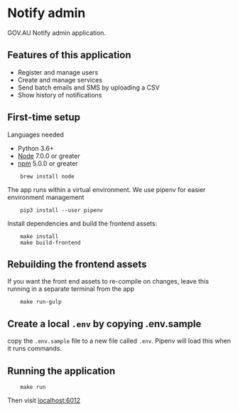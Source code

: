 # Notify admin

GOV.AU Notify admin application.

## Features of this application

- Register and manage users
- Create and manage services
- Send batch emails and SMS by uploading a CSV
- Show history of notifications

## First-time setup

Languages needed

- Python 3.6+
- [Node](https://nodejs.org/) 7.0.0 or greater
- [npm](https://www.npmjs.com/) 5.0.0 or greater

```shell
    brew install node
```

The app runs within a virtual environment. We use pipenv for easier environment
management

```shell
    pip3 install --user pipenv
```

Install dependencies and build the frontend assets:

```shell
    make install
    make build-frontend
```

## Rebuilding the frontend assets

If you want the front end assets to re-compile on changes, leave this running
in a separate terminal from the app

```shell
    make run-gulp
```

## Create a local `.env` by copying .env.sample

copy the `.env.sample` file to a new file called `.env`. Pipenv will load this
when it runs commands.

## Running the application

```shell
    make run
```

Then visit [localhost:6012](http://localhost:6012)

